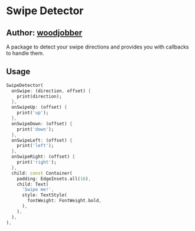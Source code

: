 #  Swipe Detector
## Author: [woodjobber](https://github.com/woodjobber)

A package to detect your swipe directions and provides you with callbacks to handle them.

## Usage

```dart
SwipeDetector(
  onSwipe: (direction, offset) {
    print(direction);
  },
  onSwipeUp: (offset) {
    print('up');
  },
  onSwipeDown: (offset) {
    print('down');
  },
  onSwipeLeft: (offset) {
    print('left');
  },
  onSwipeRight: (offset) {
    print('right');
  },
  child: const Container(
    padding: EdgeInsets.all(16),
    child: Text(
      'Swipe me!',
      style: TextStyle(
        fontWeight: FontWeight.bold,
      ),
    ),
  ),
),
```
